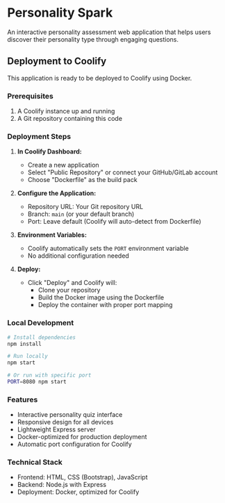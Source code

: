 # Personality Spark

An interactive personality assessment web application that helps users discover their personality type through engaging questions.

## Deployment to Coolify

This application is ready to be deployed to Coolify using Docker.

### Prerequisites

1. A Coolify instance up and running
2. A Git repository containing this code

### Deployment Steps

1. **In Coolify Dashboard:**
   - Create a new application
   - Select "Public Repository" or connect your GitHub/GitLab account
   - Choose "Dockerfile" as the build pack

2. **Configure the Application:**
   - Repository URL: Your Git repository URL
   - Branch: `main` (or your default branch)
   - Port: Leave default (Coolify will auto-detect from Dockerfile)

3. **Environment Variables:**
   - Coolify automatically sets the `PORT` environment variable
   - No additional configuration needed

4. **Deploy:**
   - Click "Deploy" and Coolify will:
     - Clone your repository
     - Build the Docker image using the Dockerfile
     - Deploy the container with proper port mapping

### Local Development

```bash
# Install dependencies
npm install

# Run locally
npm start

# Or run with specific port
PORT=8080 npm start
```

### Features

- Interactive personality quiz interface
- Responsive design for all devices
- Lightweight Express server
- Docker-optimized for production deployment
- Automatic port configuration for Coolify

### Technical Stack

- Frontend: HTML, CSS (Bootstrap), JavaScript
- Backend: Node.js with Express
- Deployment: Docker, optimized for Coolify